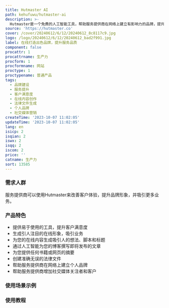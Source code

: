 ```yaml
---
title: Hutmaster AI
path: kehufuwu/hutmaster-ai
description: >-
  Hutmaster是一个免费的人工智能工具，帮助服务提供商在网络上建立有影响力的品牌，提升服务质量。它提供客户导向的服务提供构建器和法律文件生成器，旨在帮助您从众多竞争对手中脱颖而出。
source: 'https://hutmaster.co'
cover: /cover/20240612/6/12/20240612_8c8117c9.jpg
logo: /logo/20240612/6/12/20240612_bad2f991.jpg
label: 在线打造出色品牌，提升服务品质
component: false
procattr: 1
procattrname: 生产力
procform: 1
procformname: 网站
proctype: 1
proctypename: 普通产品
tags:
  - 品牌建设
  - 服务提升
  - 客户满意度
  - 在线内容创作
  - 法律文件生成
  - 个人品牌
  - 社交媒体营销
createTime: '2023-10-07 11:02:05'
updateTime: '2023-10-07 11:02:05'
lang: en
isicp: 2
isqian: 2
iswx: 2
isqq: 2
iscom: 2
price: ''
catname: 生产力
sort: 13585
---
```




### 需求人群
服务提供商可以使用Hutmaster来改善客户体验，提升品牌形象，并吸引更多业务。

### 产品特色
- 提供易于使用的工具，提升客户满意度
- 生成引人注目的在线形象，吸引业务
- 为您的在线内容生成吸引人的想法、脚本和标题
- 通过人工智能为您的博客撰写即将发布的文章
- 为您提供任何书籍或网页的摘要
- 创建准确无误的法律文件
- 帮助服务提供商在网络上建立个人品牌
- 帮助服务提供商增加社交媒体关注者和客户

### 使用场景示例


### 使用教程


  
